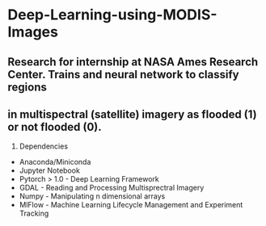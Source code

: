 # Deep-Learning-using-MODIS-Images

## Research for internship at NASA Ames Research Center. Trains and neural network to classify regions 
## in multispectral (satellite) imagery as flooded (1) or not flooded (0). 

1. Dependencies
* Anaconda/Miniconda
* Jupyter Notebook
* Pytorch > 1.0 - Deep Learning Framework
* GDAL - Reading and Processing Multisprectral Imagery
* Numpy - Manipulating n dimensional arrays
* MlFlow - Machine Learning Lifecycle Management and Experiment Tracking
